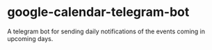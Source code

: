 # google-calendar-telegram-bot
A telegram bot for sending daily notifications of the events coming in upcoming days.
